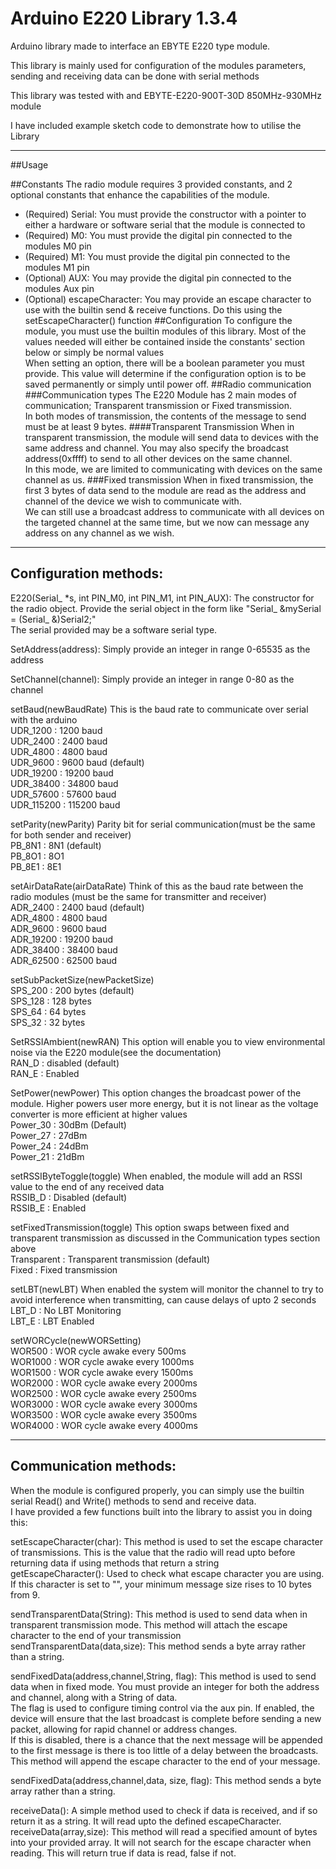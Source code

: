# Arduino E220 Library 1.3.4

Arduino library made to interface an EBYTE E220 type module.

This library is mainly used for configuration of the modules parameters, sending and receiving data can be done with serial methods

This library was tested with and EBYTE-E220-900T-30D 850MHz-930MHz module

I have included example sketch code to demonstrate how to utilise the Library

----------------------------------------------------------------------------------------------------------------------
##Usage

##Constants
The radio module requires 3 provided constants, and 2 optional constants that enhance the capabilities of the module.
* (Required) Serial: You must provide the constructor with a pointer to either a hardware or software serial that the module is connected to
* (Required) M0: You must provide the digital pin connected to the modules M0 pin
* (Required) M1: You must provide the digital pin connected to the modules M1 pin
* (Optional) AUX: You may provide the digital pin connected to the modules Aux pin
* (Optional) escapeCharacter: You may provide an escape character to use with the builtin send & receive functions. Do this using the setEscapeCharacter() function
##Configuration
To configure the module, you must use the builtin modules of this library. Most of the values needed will either be contained inside the constants' section below or simply be normal values<br>
When setting an option, there will be a boolean parameter you must provide. This value will determine if the configuration option is to be saved permanently or simply until power off.
##Radio communication
###Communication types
The E220 Module has 2 main modes of communication; Transparent transmission or Fixed transmission.<br>
In both modes of transmission, the contents of the message to send must be at least 9 bytes.
####Transparent Transmission
When in transparent transmission, the module will send data to devices with the same address and channel. You may also specify the broadcast address(0xffff) to send to all other devices on the same channel.<br>
In this mode, we are limited to communicating with devices on the same channel as us.
###Fixed transmission
When in fixed transmission, the first 3 bytes of data send to the module are read as the address and channel of the device we wish to communicate with.<br>
We can still use a broadcast address to communicate with all devices on the targeted channel at the same time, but we now can message any address on any channel as we wish.

---------------------------------------------------------------------------------------------------------------------------------------------------------------------
## Configuration methods:
E220(Serial_ *s, int PIN_M0, int PIN_M1, int PIN_AUX): The constructor for the radio object. Provide the serial object in the form like "Serial_ &mySerial = (Serial_ &)Serial2;"<br> The serial provided may be a software serial type.

SetAddress(address): Simply provide an integer in range 0-65535 as the address

SetChannel(channel): Simply provide an integer in range 0-80 as the channel

setBaud(newBaudRate) This is the baud rate to communicate over serial with the arduino\
UDR_1200 : 1200 baud\
UDR_2400 : 2400 baud\
UDR_4800 : 4800 baud\
UDR_9600 : 9600 baud (default)\
UDR_19200 : 19200 baud\
UDR_38400 : 34800 baud\
UDR_57600 : 57600 baud\
UDR_115200 : 115200 baud

setParity(newParity) Parity bit for serial communication(must be the same for both sender and receiver)\
PB_8N1 : 8N1 (default)\
PB_8O1 : 8O1\
PB_8E1 : 8E1

setAirDataRate(airDataRate) Think of this as the baud rate between the radio modules (must be the same for transmitter and receiver)\
ADR_2400 : 2400 baud (default)\
ADR_4800 : 4800 baud\
ADR_9600 : 9600 baud\
ADR_19200 : 19200 baud\
ADR_38400 : 38400 baud\
ADR_62500 : 62500 baud

setSubPacketSize(newPacketSize)\
SPS_200 : 200 bytes (default)\
SPS_128 : 128 bytes\
SPS_64 : 64 bytes\
SPS_32 : 32 bytes

SetRSSIAmbient(newRAN) This option will enable you to view environmental noise via the E220 module(see the documentation)\
RAN_D : disabled (default)\
RAN_E : Enabled

SetPower(newPower) This option changes the broadcast power of the module. Higher powers user more energy, but it is not linear as the voltage converter is more efficient at higher values\
Power_30 : 30dBm (Default)\
Power_27 : 27dBm\
Power_24 : 24dBm\
Power_21 : 21dBm

setRSSIByteToggle(toggle) When enabled, the module will add an RSSI value to the end of any received data\
RSSIB_D : Disabled (default)\
RSSIB_E : Enabled

setFixedTransmission(toggle) This option swaps between fixed and transparent transmission as discussed in the Communication types section above\
Transparent : Transparent transmission (default)\
Fixed : Fixed transmission

setLBT(newLBT) When enabled the system will monitor the channel to try to avoid interference when transmitting, can cause delays of upto 2 seconds \
LBT_D : No LBT Monitoring\
LBT_E : LBT Enabled 

setWORCycle(newWORSetting)\
WOR500 : WOR cycle awake every 500ms\
WOR1000 : WOR cycle awake every 1000ms\
WOR1500 : WOR cycle awake every 1500ms\
WOR2000 : WOR cycle awake every 2000ms\
WOR2500 : WOR cycle awake every 2500ms\
WOR3000 : WOR cycle awake every 3000ms\
WOR3500 : WOR cycle awake every 3500ms\
WOR4000 : WOR cycle awake every 4000ms

--------------------------------------------------------------------------------------------------------------------------
## Communication methods:
When the module is configured properly, you can simply use the builtin serial Read() and Write() methods to send and receive data.<br>
I have provided a few functions built into the library to assist you in doing this:

setEscapeCharacter(char): This method is used to set the escape character of transmissions. This is the value that the radio will read upto before returning data if using methods that return a string<br>
getEscapeCharacter(): Used to check what escape character you are using.<br>
If this character is set to "", your minimum message size rises to 10 bytes from 9.

sendTransparentData(String): This method is used to send data when in transparent transmission mode. This method will attach the escape character to the end of your transmission<br>
sendTransparentData(data,size): This method sends a byte array rather than a string.

sendFixedData(address,channel,String, flag):
This method is used to send data when in fixed mode. You must provide an integer for both the address and channel, along with a String of data.\
The flag is used to configure timing control via the aux pin. If enabled, the device will ensure that the last broadcast is complete before sending a new packet, allowing for rapid channel or address changes.<br>
If this is disabled, there is a chance that the next message will be appended to the first message is there is too little of a delay between the broadcasts.\
This method will append the escape character to the end of your message.<br>

sendFixedData(address,channel,data, size, flag): This method sends a byte array rather than a string.<br>

receiveData(): A simple method used to check if data is received, and if so return it as a string. It will read upto the defined escapeCharacter.\
receiveData(array,size): This method will read a specified amount of bytes into your provided array. It will not search for the escape character when reading. This will return true if data is read, false if not.



